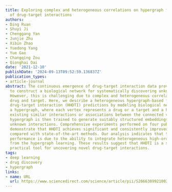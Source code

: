 ```yaml
---
title: Exploring complex and heterogeneous correlations on hypergraph for the prediction
  of drug-target interactions
authors:
- Ding Ruan
- Shuyi Ji
- Chenggang Yan
- Junjie Zhu
- Xibin Zhao
- Yuedong Yang
- Yue Gao
- Changqing Zou
- Qionghai Dai
date: '2021-12-10'
publishDate: '2024-09-13T09:52:59.136837Z'
publication_types:
- article-journal
abstract: The continuous emergence of drug-target interaction data provides an opportunity
  to construct a biological network for systematically discovering unknown interactions.
  However, this is challenging due to complex and heterogeneous correlations between
  drug and target. Here, we describe a heterogeneous hypergraph-based framework for
  drug-target interaction (HHDTI) predictions by modeling biological networks through
  a hypergraph, where each vertex represents a drug or a target and a hyperedge indicates
  existing similar interactions or associations between the connected vertices. The
  hypergraph is then trained to generate suitably structured embeddings for discovering
  unknown interactions. Comprehensive experiments performed on four public datasets
  demonstrate that HHDTI achieves significant and consistently improved predictions
  compared with state-of-the-art methods. Our analysis indicates that this superior
  performance is due to the ability to integrate heterogeneous high-order information
  from the hypergraph learning. These results suggest that HHDTI is a scalable and
  practical tool for uncovering novel drug-target interactions.
tags:
- deep learning
- drug discovery
- hypergraph
links:
- name: URL
  url: https://www.sciencedirect.com/science/article/pii/S2666389921002579
---
```

